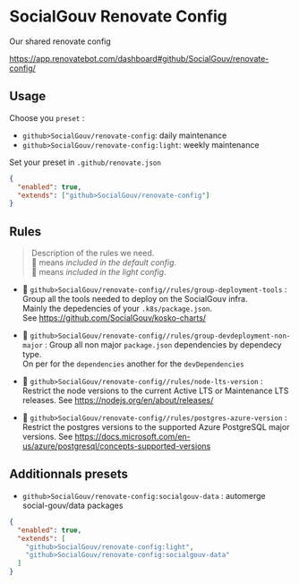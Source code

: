 # SocialGouv Renovate Config

Our shared renovate config

https://app.renovatebot.com/dashboard#github/SocialGouv/renovate-config/

## Usage

Choose you `preset` :

- `github>SocialGouv/renovate-config`: daily maintenance
- `github>SocialGouv/renovate-config:light`: weekly maintenance

Set your preset in `.github/renovate.json`

```json
{
  "enabled": true,
  "extends": ["github>SocialGouv/renovate-config"]
}
```

## Rules

> Description of the rules we need.  
> :handshake: means _included in the default config_.  
> :sloth: means _included in the light config_.

- :handshake: `github>SocialGouv/renovate-config//rules/group-deployment-tools` :
  Group all the tools needed to deploy on the SocialGouv infra.  
  Mainly the depedencies of your `.k8s/package.json`.  
  See https://github.com/SocialGouv/kosko-charts/

- :sloth: `github>SocialGouv/renovate-config//rules/group-devdeployment-non-major` :
  Group all non major `package.json` dependencies by dependecy type.  
  On per for the `dependencies` another for the `devDependencies`

- :handshake: `github>SocialGouv/renovate-config//rules/node-lts-version` :
  Restrict the node versions to the current Active LTS or Maintenance LTS releases.
  See https://nodejs.org/en/about/releases/

- :handshake: `github>SocialGouv/renovate-config//rules/postgres-azure-version` :
  Restrict the postgres versions to the supported Azure PostgreSQL major versions.
  See https://docs.microsoft.com/en-us/azure/postgresql/concepts-supported-versions

## Additionnals presets

- `github>SocialGouv/renovate-config:socialgouv-data` : automerge social-gouv/data packages

```json
{
  "enabled": true,
  "extends": [
    "github>SocialGouv/renovate-config:light",
    "github>SocialGouv/renovate-config:socialgouv-data"
  ]
}
```
